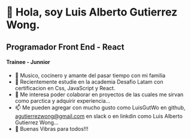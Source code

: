 # 👋 Hola, soy Luis Alberto Gutierrez Wong.
## Programador Front End - React  
####   Trainee - Junnior

- 👀 Musico, cocinero y amante del pasar tiempo con mi familia
- 🌱 Recientemente estudie en la academia Desafio Latam con certificacion en Css, JavaScript y React.
- 💞️ Me interesa poder colaborar en proyectos de las cuales me sirvan como parctica y adquirir experiencia...
- 📫 Me pueden agregar con mucho gusto como LuisGutWo en github, agutierrezwong@gmail.com en slack o en linkdin como Luis Alberto Gutierrez Wong...
- 🌱 Buenas Vibras para todos!!!

<!---
LuisGutWo/LuisGutWo is a ✨ special ✨ repository because its `README.md` (this file) appears on your GitHub profile.
You can click the Preview link to take a look at your changes.
--->

